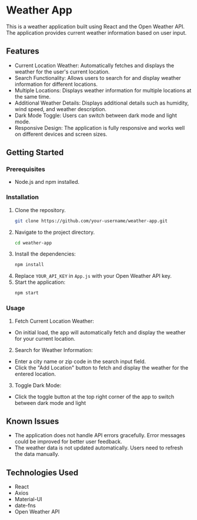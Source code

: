 # Weather App

This is a weather application built using React and the Open Weather API. The application provides current weather information based on user input.

## Features

- Current Location Weather: Automatically fetches and displays the weather for the user's current location.
- Search Functionality: Allows users to search for and display weather information for different locations.
- Multiple Locations: Displays weather information for multiple locations at the same time.
- Additional Weather Details: Displays additional details such as humidity, wind speed, and weather description.
- Dark Mode Toggle: Users can switch between dark mode and light mode.
- Responsive Design: The application is fully responsive and works well on different devices and screen sizes.

## Getting Started

### Prerequisites

- Node.js and npm installed.

### Installation

1. Clone the repository.
    ```bash
    git clone https://github.com/your-username/weather-app.git

    ```
2. Navigate to the project directory.
    ```bash
    cd weather-app

    ```
3. Install the dependencies:
    ```bash
    npm install
    ```
4. Replace `YOUR_API_KEY` in `App.js` with your Open Weather API key.
5. Start the application:
    ```bash
    npm start
    ```

### Usage

1. Fetch Current Location Weather:

- On initial load, the app will automatically fetch and display the weather for your current location.

2. Search for Weather Information:
- Enter a city name or zip code in the search input field.
- Click the "Add Location" button to fetch and display the weather for the entered location.

3. Toggle Dark Mode:
- Click the toggle button at the top right corner of the app to switch between dark mode and light

## Known Issues
- The application does not handle API errors gracefully. Error messages could be improved for better user feedback.
- The weather data is not updated automatically. Users need to refresh the data manually.

## Technologies Used

- React
- Axios
- Material-UI
- date-fns
- Open Weather API



